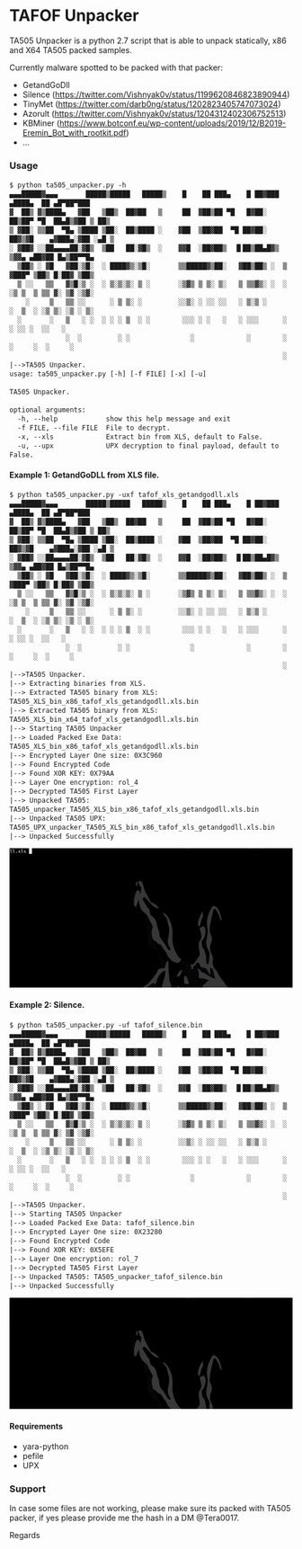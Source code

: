 TAFOF Unpacker
==============

TA505 Unpacker is a python 2.7 script that is able to unpack statically, x86 and X64 TA505 packed samples.

Currently malware spotted to be packed with that packer:
- GetandGoDll
- Silence (https://twitter.com/Vishnyak0v/status/1199620846823890944)
- TinyMet (https://twitter.com/darb0ng/status/1202823405747073024)
- Azorult (https://twitter.com/Vishnyak0v/status/1204312402306752513)
- KBMiner (https://www.botconf.eu/wp-content/uploads/2019/12/B2019-Eremin_Bot_with_rootkit.pdf)
- ...

### Usage
```
$ python ta505_unpacker.py -h
▄▄▄█████▓▄▄▄       █████▒█████   █████▒    █    ██ ███▄    █ ██▓███  ▄████▄  ██ ▄█▀██▀███  
▓  ██▒ ▓▒████▄   ▓██   ▒██▒  ██▓██   ▒     ██  ▓██▒██ ▀█   █▓██░  ██▒██▀ ▀█  ██▄█▒▓██ ▒ ██▒
▒ ▓██░ ▒▒██  ▀█▄ ▒████ ▒██░  ██▒████ ░    ▓██  ▒██▓██  ▀█ ██▓██░ ██▓▒▓█    ▄▓███▄░▓██ ░▄█ ▒
░ ▓██▓ ░░██▄▄▄▄██░▓█▒  ▒██   ██░▓█▒  ░    ▓▓█  ░██▓██▒  ▐▌██▒██▄█▓▒ ▒▓▓▄ ▄██▓██ █▄▒██▀▀█▄  
  ▒██▒ ░ ▓█   ▓██░▒█░  ░ ████▓▒░▒█░       ▒▒█████▓▒██░   ▓██▒██▒ ░  ▒ ▓███▀ ▒██▒ █░██▓ ▒██▒
  ▒ ░░   ▒▒   ▓▒█░▒ ░  ░ ▒░▒░▒░ ▒ ░       ░▒▓▒ ▒ ▒░ ▒░   ▒ ▒▒▓▒░ ░  ░ ░▒ ▒  ▒ ▒▒ ▓░ ▒▓ ░▒▓░
    ░     ▒   ▒▒ ░░      ░ ▒ ▒░ ░         ░░▒░ ░ ░░ ░░   ░ ▒░▒ ░      ░  ▒  ░ ░▒ ▒░ ░▒ ░ ▒░
  ░       ░   ▒   ░ ░  ░ ░ ░ ▒  ░ ░        ░░░ ░ ░   ░   ░ ░░░      ░       ░ ░░ ░  ░░   ░ 
              ░  ░         ░ ░               ░             ░        ░ ░     ░  ░     ░     
                                                                    ░                      
|-->TA505 Unpacker.
usage: ta505_unpacker.py [-h] [-f FILE] [-x] [-u]

TA505 Unpacker.

optional arguments:
  -h, --help            show this help message and exit
  -f FILE, --file FILE  File to decrypt.
  -x, --xls             Extract bin from XLS, default to False.
  -u, --upx             UPX decryption to final payload, default to False.
```

#### Example 1: GetandGoDLL from XLS file.
```
$ python ta505_unpacker.py -uxf tafof_xls_getandgodll.xls 
▄▄▄█████▓▄▄▄       █████▒█████   █████▒    █    ██ ███▄    █ ██▓███  ▄████▄  ██ ▄█▀██▀███  
▓  ██▒ ▓▒████▄   ▓██   ▒██▒  ██▓██   ▒     ██  ▓██▒██ ▀█   █▓██░  ██▒██▀ ▀█  ██▄█▒▓██ ▒ ██▒
▒ ▓██░ ▒▒██  ▀█▄ ▒████ ▒██░  ██▒████ ░    ▓██  ▒██▓██  ▀█ ██▓██░ ██▓▒▓█    ▄▓███▄░▓██ ░▄█ ▒
░ ▓██▓ ░░██▄▄▄▄██░▓█▒  ▒██   ██░▓█▒  ░    ▓▓█  ░██▓██▒  ▐▌██▒██▄█▓▒ ▒▓▓▄ ▄██▓██ █▄▒██▀▀█▄  
  ▒██▒ ░ ▓█   ▓██░▒█░  ░ ████▓▒░▒█░       ▒▒█████▓▒██░   ▓██▒██▒ ░  ▒ ▓███▀ ▒██▒ █░██▓ ▒██▒
  ▒ ░░   ▒▒   ▓▒█░▒ ░  ░ ▒░▒░▒░ ▒ ░       ░▒▓▒ ▒ ▒░ ▒░   ▒ ▒▒▓▒░ ░  ░ ░▒ ▒  ▒ ▒▒ ▓░ ▒▓ ░▒▓░
    ░     ▒   ▒▒ ░░      ░ ▒ ▒░ ░         ░░▒░ ░ ░░ ░░   ░ ▒░▒ ░      ░  ▒  ░ ░▒ ▒░ ░▒ ░ ▒░
  ░       ░   ▒   ░ ░  ░ ░ ░ ▒  ░ ░        ░░░ ░ ░   ░   ░ ░░░      ░       ░ ░░ ░  ░░   ░ 
              ░  ░         ░ ░               ░             ░        ░ ░     ░  ░     ░     
                                                                    ░                      
|-->TA505 Unpacker.
|--> Extracting binaries from XLS.
|--> Extracted TA505 binary from XLS: TA505_XLS_bin_x86_tafof_xls_getandgodll.xls.bin
|--> Extracted TA505 binary from XLS: TA505_XLS_bin_x64_tafof_xls_getandgodll.xls.bin
|--> Starting TA505 Unpacker
|--> Loaded Packed Exe Data: TA505_XLS_bin_x86_tafof_xls_getandgodll.xls.bin
|--> Encrypted Layer One size: 0X3C960
|--> Found Encrypted Code
|--> Found XOR KEY: 0X79AA
|--> Layer One encryption: rol_4
|--> Decrypted TA505 First Layer
|--> Unpacked TA505: TA505_unpacker_TA505_XLS_bin_x86_tafof_xls_getandgodll.xls.bin
|--> Unpacked TA505 UPX: TA505_UPX_unpacker_TA505_XLS_bin_x86_tafof_xls_getandgodll.xls.bin
|--> Unpacked Successfully
```

![](ta505_gifs/TAFOF_getandgodll_xls.gif)

#### Example 2: Silence.
```
$ python ta505_unpacker.py -uf tafof_silence.bin 
▄▄▄█████▓▄▄▄       █████▒█████   █████▒    █    ██ ███▄    █ ██▓███  ▄████▄  ██ ▄█▀██▀███  
▓  ██▒ ▓▒████▄   ▓██   ▒██▒  ██▓██   ▒     ██  ▓██▒██ ▀█   █▓██░  ██▒██▀ ▀█  ██▄█▒▓██ ▒ ██▒
▒ ▓██░ ▒▒██  ▀█▄ ▒████ ▒██░  ██▒████ ░    ▓██  ▒██▓██  ▀█ ██▓██░ ██▓▒▓█    ▄▓███▄░▓██ ░▄█ ▒
░ ▓██▓ ░░██▄▄▄▄██░▓█▒  ▒██   ██░▓█▒  ░    ▓▓█  ░██▓██▒  ▐▌██▒██▄█▓▒ ▒▓▓▄ ▄██▓██ █▄▒██▀▀█▄  
  ▒██▒ ░ ▓█   ▓██░▒█░  ░ ████▓▒░▒█░       ▒▒█████▓▒██░   ▓██▒██▒ ░  ▒ ▓███▀ ▒██▒ █░██▓ ▒██▒
  ▒ ░░   ▒▒   ▓▒█░▒ ░  ░ ▒░▒░▒░ ▒ ░       ░▒▓▒ ▒ ▒░ ▒░   ▒ ▒▒▓▒░ ░  ░ ░▒ ▒  ▒ ▒▒ ▓░ ▒▓ ░▒▓░
    ░     ▒   ▒▒ ░░      ░ ▒ ▒░ ░         ░░▒░ ░ ░░ ░░   ░ ▒░▒ ░      ░  ▒  ░ ░▒ ▒░ ░▒ ░ ▒░
  ░       ░   ▒   ░ ░  ░ ░ ░ ▒  ░ ░        ░░░ ░ ░   ░   ░ ░░░      ░       ░ ░░ ░  ░░   ░ 
              ░  ░         ░ ░               ░             ░        ░ ░     ░  ░     ░     
                                                                    ░                      
|-->TA505 Unpacker.
|--> Starting TA505 Unpacker
|--> Loaded Packed Exe Data: tafof_silence.bin
|--> Encrypted Layer One size: 0X23280
|--> Found Encrypted Code
|--> Found XOR KEY: 0X5EFE
|--> Layer One encryption: rol_7
|--> Decrypted TA505 First Layer
|--> Unpacked TA505: TA505_unpacker_tafof_silence.bin
|--> Unpacked Successfully
```

![](ta505_gifs/TAFOF_silence.gif)


#### Requirements
- yara-python
- pefile
- UPX


### Support

In case some files are not working, please make sure its packed with TA505 packer, if yes please provide me the hash in a DM @Tera0017.

Regards


